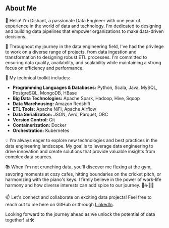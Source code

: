 ## About Me

👋 Hello! I'm Dishant, a passionate Data Engineer with one year of experience in the world of data and technology. I'm dedicated to designing and building data pipelines that empower organizations to make data-driven decisions.

🚀 Throughout my journey in the data engineering field, I've had the privilege to work on a diverse range of projects, from data ingestion and transformation to designing robust ETL processes. I'm committed to ensuring data quality, availability, and scalability while maintaining a strong focus on efficiency and performance.

🔧 My technical toolkit includes:

- **Programming Languages & Databases:** Python, Scala, Java, MySQL, PostgreSQL, MongoDB, HBase
- **Big Data Technologies:** Apache Spark, Hadoop, Hive, Sqoop
- **Data Warehousing:** Amazon Redshift
- **ETL Tools:** Apache NiFi, Apache Airflow
- **Data Serialization:** JSON, Avro, Parquet, ORC
- **Version Control:** Git
- **Containerization:** Docker
- **Orchestration:** Kubernetes

💡 I'm always eager to explore new technologies and best practices in the data engineering landscape. My goal is to leverage data engineering to drive innovation and create solutions that provide valuable insights from complex data sources.

📚 When I'm not crunching data, you'll discover me flexing at the gym, savoring moments at cozy cafes, hitting boundaries on the cricket pitch, or harmonizing with the piano's keys. I firmly believe in the power of work-life harmony and how diverse interests can add spice to our journey. 💪☕🏏🎹

📫 Let's connect and collaborate on exciting data projects! Feel free to reach out to me here on GitHub or through [LinkedIn](https://www.linkedin.com/in/dishant-22179/).

Looking forward to the journey ahead as we unlock the potential of data together! 📊🛠️
